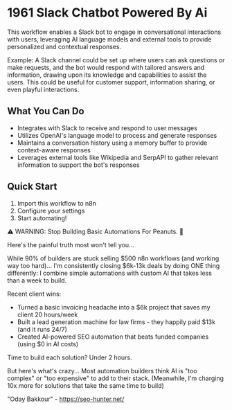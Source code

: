 # 1961 Slack Chatbot Powered By Ai

This workflow enables a Slack bot to engage in conversational interactions with users, leveraging AI language models and external tools to provide personalized and contextual responses.

Example: A Slack channel could be set up where users can ask questions or make requests, and the bot would respond with tailored answers and information, drawing upon its knowledge and capabilities to assist the users. This could be useful for customer support, information sharing, or even playful interactions.

## What You Can Do
- Integrates with Slack to receive and respond to user messages
- Utilizes OpenAI's language model to process and generate responses
- Maintains a conversation history using a memory buffer to provide context-aware responses
- Leverages external tools like Wikipedia and SerpAPI to gather relevant information to support the bot's responses

## Quick Start
1. Import this workflow to n8n
2. Configure your settings
3. Start automating!

⚠️ WARNING: Stop Building Basic Automations For Peanuts. 🚫

Here's the painful truth most won't tell you...

While 90% of builders are stuck selling $500 n8n workflows (and working way too hard)...
I'm consistently closing $6k-13k deals by doing ONE thing differently:
I combine simple automations with custom AI that takes less than a week to build.

Recent client wins:
* Turned a basic invoicing headache into a $6k project that saves my client 20 hours/week
* Built a lead generation machine for law firms - they happily paid $13k (and it runs 24/7)
* Created AI-powered SEO automation that beats funded companies (using $0 in AI costs)

Time to build each solution? Under 2 hours.

But here's what's crazy...
Most automation builders think AI is "too complex" or "too expensive" to add to their stack.
(Meanwhile, I'm charging 10x more for solutions that take the same time to build)

"Oday Bakkour" - https://seo-hunter.net/
